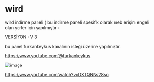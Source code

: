 # wird
wird indirme paneli ( bu indirme paneli spesifik olarak meb erişim engeli olan yerler için yapılmıştır )


VERSİYON : V 3


bu panel furkankeykus kanalının isteği üzerine  yapılmıştır.

https://www.youtube.com/@furkankeykus

![image](https://github.com/user-attachments/assets/638aa2ec-51db-4b66-ad81-576a96a5e4aa)



https://www.youtube.com/watch?v=DXTQNNs28so
